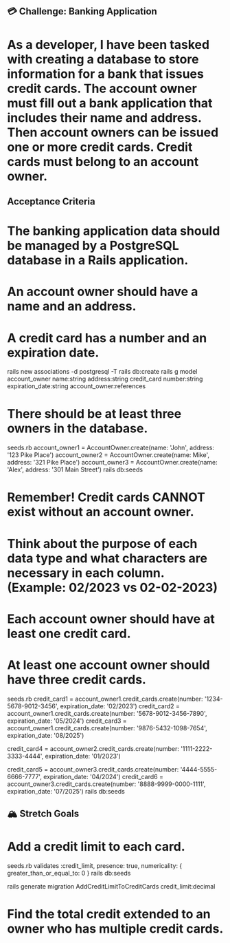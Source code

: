 ## 💳 Challenge: Banking Application
# As a developer, I have been tasked with creating a database to store information for a bank that issues credit cards. The account owner must fill out a bank application that includes their name and address. Then account owners can be issued one or more credit cards. Credit cards must belong to an account owner.

## Acceptance Criteria
# The banking application data should be managed by a PostgreSQL database in a Rails application.
# An account owner should have a name and an address.
# A credit card has a number and an expiration date.
rails new associations -d postgresql -T
rails db:create
rails g model account_owner name:string address:string credit_card number:string expiration_date:string account_owner:references

# There should be at least three owners in the database.
seeds.rb
account_owner1 = AccountOwner.create(name: 'John', address: '123 Pike Place')
account_owner2 = AccountOwner.create(name: Mike', address: '321 Pike Place')
account_owner3 = AccountOwner.create(name: 'Alex', address: '301 Main Street')
rails db:seeds

# Remember! Credit cards CANNOT exist without an account owner.
# Think about the purpose of each data type and what characters are necessary in each column. (Example: 02/2023 vs 02-02-2023)

# Each account owner should have at least one credit card.
# At least one account owner should have three credit cards.
seeds.rb 
credit_card1 = account_owner1.credit_cards.create(number: '1234-5678-9012-3456', expiration_date: '02/2023')
credit_card2 = account_owner1.credit_cards.create(number: '5678-9012-3456-7890', expiration_date: '05/2024')
credit_card3 = account_owner1.credit_cards.create(number: '9876-5432-1098-7654', expiration_date: '08/2025')

credit_card4 = account_owner2.credit_cards.create(number: '1111-2222-3333-4444', expiration_date: '01/2023')

credit_card5 = account_owner3.credit_cards.create(number: '4444-5555-6666-7777', expiration_date: '04/2024')
credit_card6 = account_owner3.credit_cards.create(number: '8888-9999-0000-1111', expiration_date: '07/2025')
rails db:seeds

## 🏔 Stretch Goals
# Add a credit limit to each card.
seeds.rb 
validates :credit_limit, presence: true, numericality: { greater_than_or_equal_to: 0 }
rails db:seeds 

rails generate migration AddCreditLimitToCreditCards credit_limit:decimal 

# Find the total credit extended to an owner who has multiple credit cards.






